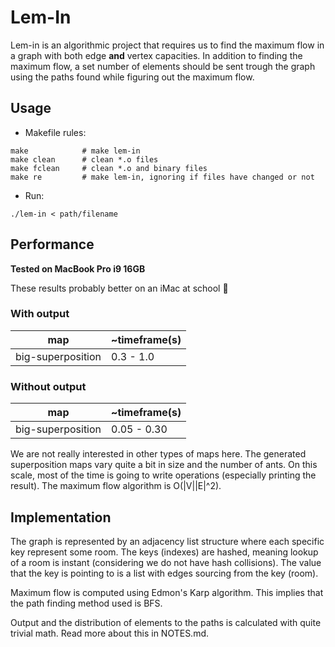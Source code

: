 # Lem-In

Lem-in is an algorithmic project that requires us to find the maximum flow in a graph with both edge **and** vertex capacities. In addition to finding the maximum flow, a set number of elements should be sent trough the graph using the paths found while figuring out the maximum flow.

## Usage
- Makefile rules:

```
make            # make lem-in
make clean      # clean *.o files
make fclean     # clean *.o and binary files
make re         # make lem-in, ignoring if files have changed or not
```
- Run:
```
./lem-in < path/filename
```

## Performance
**Tested on MacBook Pro i9 16GB**

These results probably better on an iMac at school 🤪
### With output

map|~timeframe(s)
-|-
big-superposition|0.3 - 1.0

### Without output

map|~timeframe(s)
-|-
big-superposition|0.05 - 0.30

We are not really interested in other types of maps here. The generated superposition maps vary quite a bit in size and the number of ants. On this scale, most of the time is going to write operations (especially printing the result). The maximum flow algorithm is O(|V||E|^2).

## Implementation
The graph is represented by an adjacency list structure where each specific key represent some room. The keys (indexes) are hashed, meaning lookup of a room is instant (considering we do not have hash collisions). The value that the key is pointing to is a list with edges sourcing from the key (room).

Maximum flow is computed using Edmon's Karp algorithm. This implies that the path finding method used is BFS.

Output and the distribution of elements to the paths is calculated with quite trivial math. Read more about this in NOTES.md.
